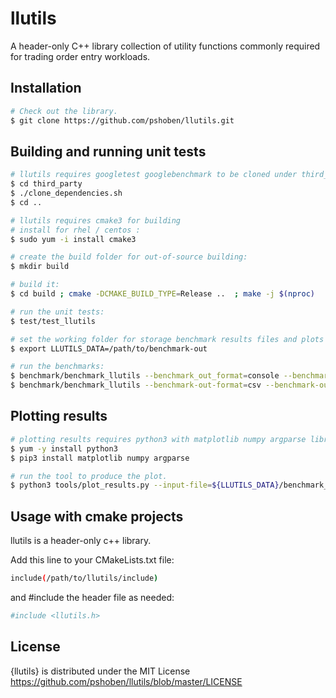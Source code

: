 # llutils

A header-only C++ library collection of utility functions commonly required for trading order entry workloads.

## Installation
```bash
# Check out the library.
$ git clone https://github.com/pshoben/llutils.git
```

## Building and running unit tests
```bash
# llutils requires googletest googlebenchmark to be cloned under third_party subfolder for building:
$ cd third_party
$ ./clone_dependencies.sh
$ cd ..

# llutils requires cmake3 for building
# install for rhel / centos :
$ sudo yum -i install cmake3

# create the build folder for out-of-source building:
$ mkdir build

# build it:
$ cd build ; cmake -DCMAKE_BUILD_TYPE=Release ..  ; make -j $(nproc)

# run the unit tests:
$ test/test_llutils

# set the working folder for storage benchmark results files and plots
$ export LLUTILS_DATA=/path/to/benchmark-out

# run the benchmarks:
$ benchmark/benchmark_llutils --benchmark_out_format=console --benchmark_out=$LLUTILS_DATA/benchmark_llutils.txt
$ benchmark/benchmark_llutils --benchmark-out-format=csv --benchmark-out=$LLUTILS_DATA/benchmark_llutils.csv
```

## Plotting results
```bash
# plotting results requires python3 with matplotlib numpy argparse libraries :
$ yum -y install python3
$ pip3 install matplotlib numpy argparse

# run the tool to produce the plot.
$ python3 tools/plot_results.py --input-file=${LLUTILS_DATA}/benchmark_llutils.csv --output-folder=${LLUTILS_DATA}
```

## Usage with cmake projects

llutils is a header-only c++ library. 

Add this line to your CMakeLists.txt file:

```bash
include(/path/to/llutils/include)
```

and #include the header file as needed:
```bash
#include <llutils.h>
```



## License

{llutils} is distributed under the MIT License
<https://github.com/pshoben/llutils/blob/master/LICENSE>


